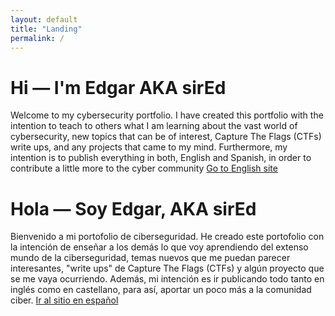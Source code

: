 ```yaml
---
layout: default
title: "Landing"
permalink: /
---
```

<!-- English block -->
# Hi — I'm Edgar AKA sirEd
Welcome to my cybersecurity portfolio. I have created this portfolio with the intention to teach to others what I am learning about the vast world of cybersecurity, new topics that can be of interest, Capture The Flags (CTFs) write ups, and any projects that came to my mind. Furthermore, my intention is to publish everything in both, English and Spanish, in order to contribute a little more to the cyber community
[Go to English site](/en/)
</div>

<!-- Spanish block -->
# Hola — Soy Edgar, AKA sirEd
Bienvenido a mi portofolio de ciberseguridad. He creado este portofolio con la intención de enseñar a los demás lo que voy aprendiendo del extenso mundo de la ciberseguridad, temas nuevos que me puedan parecer interesantes, "write ups" de Capture The Flags (CTFs) y algún proyecto que se me vaya ocurriendo. Además, mi intención es ir publicando todo tanto en inglés como en castellano, para así, aportar un poco más a la comunidad ciber.
[Ir al sitio en español](/es/)
</div>
